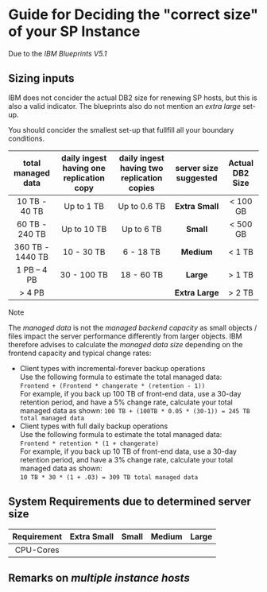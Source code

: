 # Guide for Deciding the "correct size" of your SP Instance
Due to the *IBM Blueprints V5.1*

## Sizing inputs
IBM does not concider the actual DB2 size for renewing SP hosts, but this is also a valid indicator. The blueprints also do not mention an *extra large* set-up.

You should concider the smallest set-up that fullfill all your boundary conditions.

| total managed data | daily ingest having one replication copy | daily ingest having two replication copies | server size suggested | Actual DB2 Size |
| :----------------: | :--------------------------------------: |  :---------------------------------------: | :-------------------: | :-------------: |
| 10 TB - 40 TB	    | Up to 1 TB  | Up to 0.6 TB | **Extra Small** | < 100 GB        |
| 60 TB - 240 TB    | Up to 10 TB | Up to 6 TB   | **Small** | < 500 GB|
| 360 TB - 1440 TB  |	10 - 30 TB |	6 - 18 TB | **Medium** | < 1 TB | 
| 1 PB – 4 PB |	30 - 100 TB | 18 - 60 TB | **Large** | > 1 TB          |
| > 4 PB | | | **Extra Large** | > 2 TB |

> [!NOTE]
> The *managed data* is not the *managed backend capacity* as small objects / files impact the server performance differently from larger objects. IBM therefore advises to calculate the *managed data size* depending on the frontend capacity and typical change rates:
> - Client types with incremental-forever backup operations<br>
>   Use the following formula to estimate the total managed data:<br>
>   `Frontend + (Frontend * changerate * (retention - 1))`<br>
>   For example, if you back up 100 TB of front-end data, use a 30-day retention period, and have a 5% change rate, calculate your total managed data as shown:
>   `100 TB + (100TB * 0.05 * (30-1)) = 245 TB total managed data`
> - Client types with full daily backup operations<br>
>   Use the following formula to estimate the total managed data:<br>
>   `Frontend * retention * (1 + changerate)`<br>
>   For example, if you back up 10 TB of front-end data, use a 30-day retention period, and have a 3% change rate, calculate your total managed data as shown:<br>
>   `10 TB * 30 * (1 + .03) = 309 TB total managed data`


## System Requirements due to determined server size
| Requirement | **Extra Small** | **Small** | **Medium** | **Large** |
| :---------: | --------------- | --------- | ---------- | --------- |
| CPU-Cores   |

## Remarks on *multiple instance hosts*
